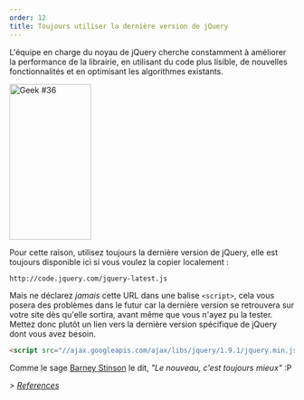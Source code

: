 ```yaml
---
order: 12
title: Toujours utiliser la dernière version de jQuery
---
```


L'équipe en charge du noyau de jQuery cherche constamment à améliorer la performance de la librairie, en utilisant du code plus lisible, de nouvelles fonctionnalités et en optimisant les algorithmes existants.

<div class="img-right">
  <img id="geek-36" class="icos-geek" src="http://browserdiet.com/img/36.png" alt="Geek #36" width="144" height="275" />
</div>

Pour cette raison, utilisez toujours la dernière version de jQuery, elle est toujours disponible ici si vous voulez la copier localement :

```html
http://code.jquery.com/jquery-latest.js
```

Mais ne déclarez _jamais_ cette URL dans une balise `<script>`, cela vous posera des problèmes dans le futur car la dernière version se retrouvera sur votre site dès qu'elle sortira, avant même que vous n'ayez pu la tester. Mettez donc plutôt un lien vers la dernière version spécifique de jQuery dont vous avez besoin.

```html
<script src="//ajax.googleapis.com/ajax/libs/jquery/1.9.1/jquery.min.js"></script>
```

Comme le sage [Barney Stinson](/img/new-is-always-better.gif) le dit, *"Le nouveau, c'est toujours mieux"* :P

*> [References](https://github.com/zenorocha/browser-diet/wiki/References#always-use-the-latest-version-of-jquery)*
